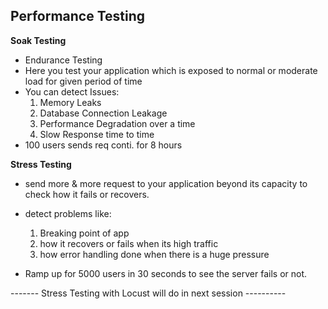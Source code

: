 ## Performance Testing

**Soak Testing**

- Endurance Testing
- Here you test your application which is exposed to normal or moderate load for given period of time
- You can detect Issues:
    1. Memory Leaks
    2. Database Connection Leakage
    3. Performance Degradation over a time
    4. Slow Response time to time
- 100 users sends req conti. for 8 hours

**Stress Testing**

- send more & more request to your application beyond its capacity to check how it fails or recovers.
- detect problems like:
    1. Breaking point of app
    2. how it recovers or fails when its high traffic
    3. how error handling done when there is a huge pressure

- Ramp up for 5000 users in 30 seconds to see the server fails or not.

------- Stress Testing with Locust will do in next session ----------